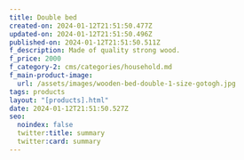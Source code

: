 ```yaml
---
title: Double bed
created-on: 2024-01-12T21:51:50.477Z
updated-on: 2024-01-12T21:51:50.496Z
published-on: 2024-01-12T21:51:50.511Z
f_description: Made of quality strong wood.
f_price: 2000
f_category-2: cms/categories/household.md
f_main-product-image:
  url: /assets/images/wooden-bed-double-1-size-gotogh.jpg
tags: products
layout: "[products].html"
date: 2024-01-12T21:51:50.527Z
seo:
  noindex: false
  twitter:title: summary
  twitter:card: summary
---
```

